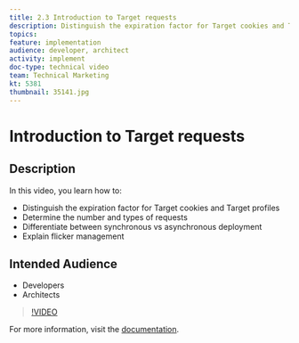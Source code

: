 ```yaml
---
title: 2.3 Introduction to Target requests
description: Distinguish the expiration factor for Target cookies and Target profiles, Determine the number and types of requests, Differentiate between synchronous vs asynchronous deployment, Explain flicker management
topics: 
feature: implementation
audience: developer, architect
activity: implement
doc-type: technical video
team: Technical Marketing
kt: 5381
thumbnail: 35141.jpg
---
```


# Introduction to Target requests

## Description

In this video, you learn how to:

* Distinguish the expiration factor for Target cookies and Target profiles
* Determine the number and types of requests
* Differentiate between synchronous vs asynchronous deployment
* Explain flicker management

## Intended Audience

* Developers
* Architects

>[!VIDEO](https://video.tv.adobe.com/v/35141/?quality=12)

For more information, visit the [documentation](https://docs.adobe.com/content/help/en/target/using/implement-target/implementing-target.html).
